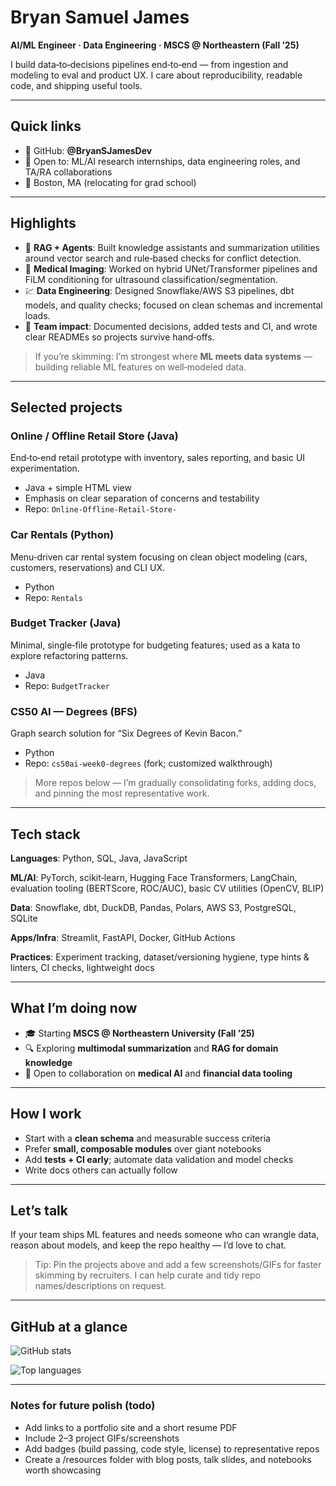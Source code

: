 # Bryan Samuel James

**AI/ML Engineer · Data Engineering · MSCS @ Northeastern (Fall ’25)**

I build data‑to‑decisions pipelines end‑to‑end — from ingestion and modeling to eval and product UX. I care about reproducibility, readable code, and shipping useful tools.

---

## Quick links

* 🔗 GitHub: **@BryanSJamesDev**
* 💼 Open to: ML/AI research internships, data engineering roles, and TA/RA collaborations
* 📍 Boston, MA (relocating for grad school)

---

## Highlights

* 🧠 **RAG + Agents**: Built knowledge assistants and summarization utilities around vector search and rule‑based checks for conflict detection.
* 🏥 **Medical Imaging**: Worked on hybrid UNet/Transformer pipelines and FiLM conditioning for ultrasound classification/segmentation.
* 💹 **Data Engineering**: Designed Snowflake/AWS S3 pipelines, dbt models, and quality checks; focused on clean schemas and incremental loads.
* 🤝 **Team impact**: Documented decisions, added tests and CI, and wrote clear READMEs so projects survive hand‑offs.

> If you’re skimming: I’m strongest where **ML meets data systems** — building reliable ML features on well‑modeled data.

---

## Selected projects

### Online / Offline Retail Store (Java)

End‑to‑end retail prototype with inventory, sales reporting, and basic UI experimentation.

* Java + simple HTML view
* Emphasis on clear separation of concerns and testability
* Repo: `Online-Offline-Retail-Store-`

### Car Rentals (Python)

Menu‑driven car rental system focusing on clean object modeling (cars, customers, reservations) and CLI UX.

* Python
* Repo: `Rentals`

### Budget Tracker (Java)

Minimal, single‑file prototype for budgeting features; used as a kata to explore refactoring patterns.

* Java
* Repo: `BudgetTracker`

### CS50 AI — Degrees (BFS)

Graph search solution for “Six Degrees of Kevin Bacon.”

* Python
* Repo: `cs50ai-week0-degrees` (fork; customized walkthrough)

> More repos below — I’m gradually consolidating forks, adding docs, and pinning the most representative work.

---

## Tech stack

**Languages**: Python, SQL, Java, JavaScript

**ML/AI**: PyTorch, scikit‑learn, Hugging Face Transformers, LangChain, evaluation tooling (BERTScore, ROC/AUC), basic CV utilities (OpenCV, BLIP)

**Data**: Snowflake, dbt, DuckDB, Pandas, Polars, AWS S3, PostgreSQL, SQLite

**Apps/Infra**: Streamlit, FastAPI, Docker, GitHub Actions

**Practices**: Experiment tracking, dataset/versioning hygiene, type hints & linters, CI checks, lightweight docs

---

## What I’m doing now

* 🎓 Starting **MSCS @ Northeastern University (Fall ’25)**
* 🔍 Exploring **multimodal summarization** and **RAG for domain knowledge**
* 🤗 Open to collaboration on **medical AI** and **financial data tooling**

---

## How I work

* Start with a **clean schema** and measurable success criteria
* Prefer **small, composable modules** over giant notebooks
* Add **tests + CI early**; automate data validation and model checks
* Write docs others can actually follow

---

## Let’s talk

If your team ships ML features and needs someone who can wrangle data, reason about models, and keep the repo healthy — I’d love to chat.

> Tip: Pin the projects above and add a few screenshots/GIFs for faster skimming by recruiters. I can help curate and tidy repo names/descriptions on request.

---

## GitHub at a glance

![GitHub stats](https://github-readme-stats.vercel.app/api?username=BryanSJamesDev\&show_icons=true)

![Top languages](https://github-readme-stats.vercel.app/api/top-langs/?username=BryanSJamesDev\&layout=compact)

<!-- Optional: contribution streak (can be noisy)
![Streak](https://streak-stats.demolab.com?user=BryanSJamesDev)
-->

---

### Notes for future polish (todo)

* Add links to a portfolio site and a short resume PDF
* Include 2–3 project GIFs/screenshots
* Add badges (build passing, code style, license) to representative repos
* Create a /resources folder with blog posts, talk slides, and notebooks worth showcasing
